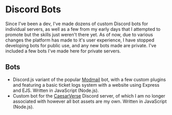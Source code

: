# Discord Bots

Since I've been a dev, I've made dozens of custom Discord bots for individual servers, as well as a few from my early days that I attempted to promote but the skills just weren't there yet. As of now, due to various changes the platform has made to it's user experience, I have stopped developing bots for public use, and any new bots made are private. I've included a few bots I've made here for private servers.

## Bots
- Discord.js variant of the popular [Modmail](https://github.com/modmail-dev) bot, with a few custom plugins and featuring a basic ticket logs system with a website using Express and EJS. Written in JavaScript (Node.js).
- Custom bot for the [CaesarVerse](https://caesarverse.io) Discord server, of which I am no longer associated with however all bot assets are my own. Written in JavaScript (Node.js).